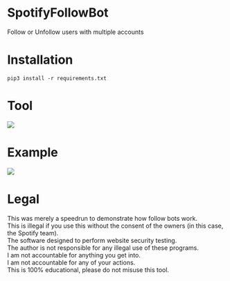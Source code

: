# SpotifyFollowBot
 Follow or Unfollow users with multiple accounts

# Installation
```
pip3 install -r requirements.txt
``` 

# Tool
![](https://i.ibb.co/209gHG4/spotify-follow-tool-v2.png)

# Example
![](https://i.ibb.co/XXsLgmN/spotify-follow-tool-v2-example.png)

# Legal
 This was merely a speedrun to demonstrate how follow bots work.<br/>
 This is illegal if you use this without the consent of the owners (in this case, the Spotify team).<br/>
 The software designed to perform website security testing.<br/>
 The author is not responsible for any illegal use of these programs.<br/>
 I am not accountable for anything you get into.<br/>
 I am not accountable for any of your actions.<br/>
 This is 100% educational, please do not misuse this tool.
 

 
